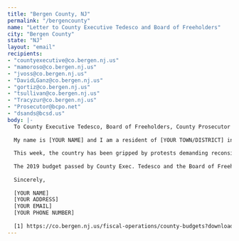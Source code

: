 ```yaml
---
title: "Bergen County, NJ"
permalink: "/bergencounty"
name: "Letter to County Executive Tedesco and Board of Freeholders"
city: "Bergen County"
state: "NJ"
layout: "email"
recipients:
- "countyexecutive@co.bergen.nj.us"
- "mamoroso@co.bergen.nj.us"
- "jvoss@co.bergen.nj.us"
- "DavidLGanz@co.bergen.nj.us"
- "gortiz@co.bergen.nj.us"
- "tsullivan@co.bergen.nj.us"
- "Tracyzur@co.bergen.nj.us"
- "Prosecutor@bcpo.net"
- "dsands@bcsd.us"
body: |-
  To County Executive Tedesco, Board of Freeholders, County Prosecutor Musella, and County Sheriff Cureton,
  
  My name is [YOUR NAME] and I am a resident of [YOUR TOWN/DISTRICT] in Bergen County. I am writing to demand that County Executive Tedesco and the Bergen County Board of Freeholders adopt a city budget that prioritizes community wellbeing, and redirects funding away from the police.
  
  This week, the country has been gripped by protests demanding reconsideration of the role of police in America and an end to racism and anti-Blackness. Bergen County is not immune to the violence of racism in this country: Garfield resident Malik Williams was murdered by a police officer in 2011. His death is just one of many instances of police brutality in Bergen County, with several more instances of violence, abuse, and death at the hands of Bergen County officers. The County must do better. Moving funds away from the sheriff’s office and police department is a crucial way to combat these issues at the county level.
  
  The 2019 budget passed by County Exec. Tedesco and the Board of Freeholders appropriated almost 80 million dollars to the Sheriff’s Office, which is 15% of the county’s total budget [1]. At the same time, less than 5% of the county’s budget was spent on public works, parks, social, and psychiatric services [1]. While the budget for 2020 has not been made public, the appropriations in the 2019 budget highlight a severe imbalance in priorities. I demand that the County Board and County Executive begin to meaningfully defund the Sheriff’s Office and redirect funds to community-based mental health services, substance abuse treatment services, affordable housing programs, and more. I demand a budget that supports community wellbeing, instead of one that empowers police forces to tear communities apart.
  
  Sincerely,
  
  [YOUR NAME]
  [YOUR ADDRESS]
  [YOUR EMAIL]
  [YOUR PHONE NUMBER]
  
  [1] https://co.bergen.nj.us/fiscal-operations/county-budgets?download=831:bc-budget-2019
---
```

